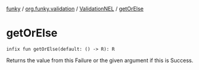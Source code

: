 [funky](../../index.md) / [org.funky.validation](../index.md) / [ValidationNEL](index.md) / [getOrElse](.)

# getOrElse

`infix fun getOrElse(default: () -> R): R`

Returns the value from this Failure or the given argument if this is Success.


